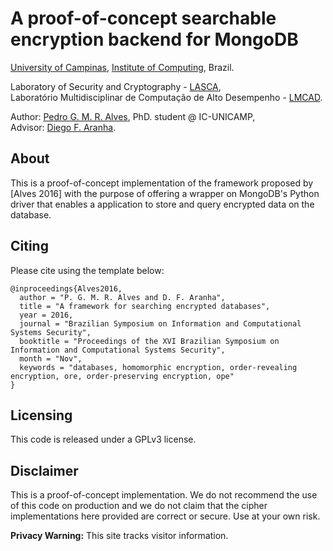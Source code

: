 # A proof-of-concept searchable encryption backend for MongoDB

[University of Campinas](http://www.unicamp.br), [Institute of Computing](http://www.ic.unicamp.br), Brazil.

Laboratory of Security and Cryptography - [LASCA](http://www.lasca.ic.unicamp.br),<br>
Laboratório Multidisciplinar de Computação de Alto Desempenho - [LMCAD](http://www.lmcad.ic.unicamp.br). <br>

Author: [Pedro G. M. R. Alves](http://www.iampedro.com), PhD. student @ IC-UNICAMP,<br/>
Advisor: [Diego F. Aranha](http://www.ic.unicamp.br/~dfaranha). <br/>

## About

This is a proof-of-concept implementation of the framework proposed by [Alves 2016] with the purpose of offering a wrapper on MongoDB's Python driver that enables a application to store and query encrypted data on the database.

## Citing
Please cite using the template below:

	@inproceedings{Alves2016,
	  author = "P. G. M. R. Alves and D. F. Aranha",
	  title = "A framework for searching encrypted databases",
	  year = 2016,
	  journal = "Brazilian Symposium on Information and Computational Systems Security",
	  booktitle = "Proceedings of the XVI Brazilian Symposium on Information and Computational Systems Security",
	  month = "Nov",
	  keywords = "databases, homomorphic encryption, order-revealing encryption, ore, order-preserving encryption, ope"
	}

## Licensing

This code is released under a GPLv3 license.

## Disclaimer

This is a proof-of-concept implementation. We do not recommend the use of this code on production and we do not claim that the cipher implementations here provided are correct or secure. Use at your own risk.


**Privacy Warning:** This site tracks visitor information.

